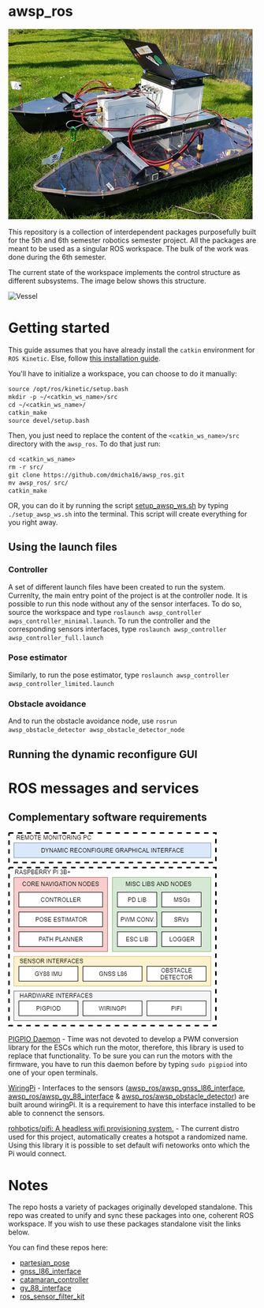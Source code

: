 # awsp_ros

![Vessel](figures/awsp_vessel.png)

This repository is a collection of interdependent packages purposefully built for the 5th and 6th semester robotics semester project. All the packages are meant to be used as a singular ROS workspace. The bulk of the work was done during the 6th semester.

The current state of the workspace implements the control structure as different subsystems. The image below shows this structure.

![Vessel](figures/awsp_control_system.png)


# Getting started
This guide assumes that you have already install the `catkin` environment for `ROS Kinetic`. Else, follow [this installation guide](http://wiki.ros.org/catkin#Installing_catkin).


You'll have to initialize a workspace, you can choose to do it manually:
```shell
source /opt/ros/kinetic/setup.bash
mkdir -p ~/<catkin_ws_name>/src
cd ~/<catkin_ws_name>/
catkin_make
source devel/setup.bash
```

Then, you just need to replace the content of the `<catkin_ws_name>/src` directory with the `awsp_ros`. To do that just run:
```shell
cd <catkin_ws_name>
rm -r src/
git clone https://github.com/dmicha16/awsp_ros.git
mv awsp_ros/ src/
catkin_make
```

OR, you can do it by running the script [setup_awsp_ws.sh](https://github.com/dmicha16/awsp_ros/blob/master/awsp_scripts/setup_awsp_ws.sh)
by typing `./setup_awsp_ws.sh` into the terminal. This script will create everything for you right away.

## Using the launch files

### Controller
A set of different launch files have been created to run the system. Currenlty, the main entry point of the project is at the controller node. It is possible to run this node without any of the sensor interfaces. To do so, source the workspace and type `roslaunch awsp_controller awps_controller_minimal.launch`. To run the controller and the corresponding sensors interfaces, type `roslaunch awsp_controller awsp_controller_full.launch`

### Pose estimator
Similarly, to run the pose estimator, type `roslaunch awsp_controller awsp_controller_limited.launch`

### Obstacle avoidance

And to run the obstacle avoidance node, use `rosrun awsp_obstacle_detector awsp_obstacle_detector_node`

## Running the dynamic reconfigure GUI




# ROS messages and services

## Complementary software requirements

![Vessel](figures/awsp_software_architecture.png)


[PIGPIO Daemon](http://abyz.me.uk/rpi/pigpio/pigpiod.html) - Time was not devoted to develop a PWM conversion library for the ESCs which run the motor, therefore, this library is used to replace that functionality. To be sure you can run the motors with the firmware, you have to run this daemon before by typing `sudo pigpiod` into one of your open terminals.

[WiringPi](http://wiringpi.com/) - Interfaces to the sensors ([awsp_ros/awsp_gnss_l86_interface](https://github.com/dmicha16/awsp_ros/tree/master/awsp_gnss_l86_interface), [awsp_ros/awsp_gy_88_interface](https://github.com/dmicha16/awsp_ros/tree/master/awsp_gy_88_interface) & [awsp_ros/awsp_obstacle_detector](https://github.com/dmicha16/awsp_ros/tree/master/awsp_obstacle_detector)) are built around wiringPi. It is a requirement to have this interface installed to be able to connenct the sensors.

[rohbotics/pifi: A headless wifi provisioning system.](https://github.com/rohbotics/pifi) - The current distro used for this project, automatically creates a hotspot a randomized name. Using this library it is possible to set default wifi netoworks onto which the Pi would connect.


# Notes

The repo hosts a variety of packages originally developed standalone. This repo was created to unify and sync these packages into one, coherent ROS workspace. If you wish to use these packages standalone visit the links below.

You can find these repos here:
- [partesian_pose](https://github.com/EduPonz/cartesian_pose)
- [gnss_l86_interface](https://github.com/EduPonz/gnss_l86_interface)
- [catamaran_controller](https://github.com/IvelinPenchev/catamaran_controller)
- [gy_88_interface](https://github.com/dmicha16/gy_88_interface)
- [ros_sensor_filter_kit](https://github.com/dmicha16/ros_sensor_filter_kit)

